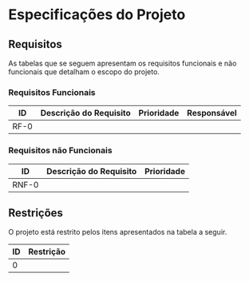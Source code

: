 # Especificações do Projeto

## Requisitos

As tabelas que se seguem apresentam os requisitos funcionais e não funcionais que detalham o escopo do projeto.

### Requisitos Funcionais

|ID    | Descrição do Requisito  | Prioridade | Responsável |
|------|-----------------------------------------|----| ----|
|RF-0| |  | |

### Requisitos não Funcionais

|ID     | Descrição do Requisito  |Prioridade |
|-------|-------------------------|----|
|RNF-0| | | 

## Restrições

O projeto está restrito pelos itens apresentados na tabela a seguir.

|ID| Restrição                                             |
|--|-------------------------------------------------------|
|0| |

